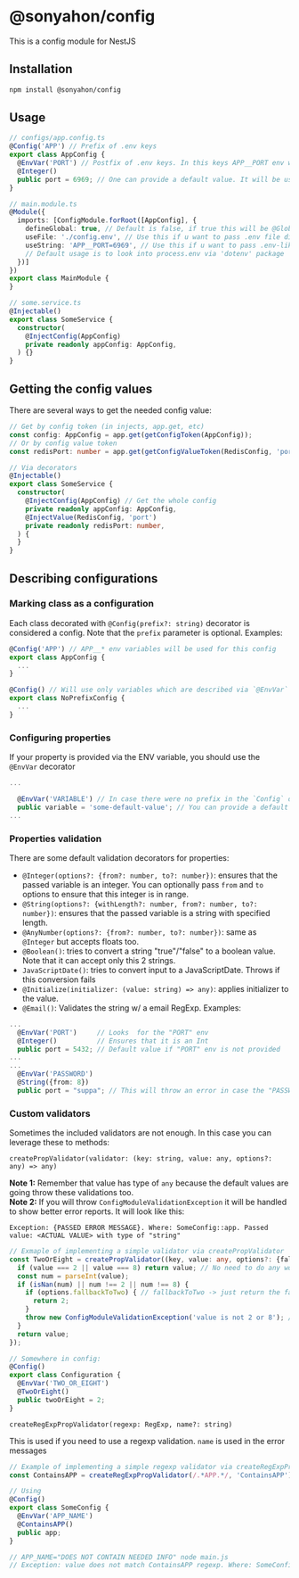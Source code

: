 # @sonyahon/config

This is a config module for NestJS

## Installation
```bash
npm install @sonyahon/config
```

## Usage

```typescript
// configs/app.config.ts
@Config('APP') // Prefix of .env keys
export class AppConfig {
  @EnvVar('PORT') // Postfix of .env keys. In this keys APP__PORT env will be used
  @Integer()
  public port = 6969; // One can provide a default value. It will be used if no environmnet variable is present
}

// main.module.ts
@Module({
  imports: [ConfigModule.forRoot([AppConfig], {
    defineGlobal: true, // Default is false, if true this will be @Global
    useFile: './config.env', // Use this if u want to pass .env file directly
    useString: 'APP__PORT=6969', // Use this if u want to pass .env-like string
    // Default usage is to look into process.env via 'dotenv' package 
  })]
})
export class MainModule {
}

// some.service.ts
@Injectable()
export class SomeService {
  constructor(
    @InjectConfig(AppConfig)
    private readonly appConfig: AppConfig,
  ) {}
}
```

## Getting the config values
There are several ways to get the needed config value:

```typescript
// Get by config token (in injects, app.get, etc)
const config: AppConfig = app.get(getConfigToken(AppConfig));
// Or by config value token
const redisPort: number = app.get(getConfigValueToken(RedisConfig, 'port'));

// Via decorators
@Injectable()
export class SomeService {
  constructor(
    @InjectConfig(AppConfig) // Get the whole config
    private readonly appConfig: AppConfig,
    @InjectValue(RedisConfig, 'port')
    private readonly redisPort: number,
  ) {
  }
}
```

## Describing configurations
### Marking class as a configuration
Each class decorated with `@Config(prefix?: string)` decorator is considered
a config. Note that the `prefix` parameter is optional. 
Examples:
```typescript
@Config('APP') // APP__* env variables will be used for this config
export class AppConfig {
  ...
}

@Config() // Will use only variables which are described via `@EnvVar` decorator
export class NoPrefixConfig {
  ...
}
```
### Configuring properties

If your property is provided via the ENV variable, you should use the `@EnvVar` decorator
```typescript
...

  @EnvVar('VARIABLE') // In case there were no prefix in the `Config` decorator this will look app just the "VARIABLE" env variable. If there was some prefix, then "PREFIX__VARIABLE" env will be used.
  public variable = 'some-default-value'; // You can provide a default value, which will be used if the desired env variable is not presented
...
```

### Properties validation
There are some default validation decorators for properties:
* `@Integer(options?: {from?: number, to?: number})`: ensures that the passed variable is an integer. You can optionally pass `from` and `to` options to ensure that this integer is in range.
* `@String(options?: {withLength?: number, from?: number, to?: number})`: ensures that the passed variable is a string with specified length.
* `@AnyNumber(options?: {from?: number, to?: number})`: same as `@Integer` but accepts floats too.
* `@Boolean()`: tries to convert a string "true"/"false" to a boolean value. Note that it can accept only this 2 strings.
* `JavaScriptDate()`: tries to convert input to a JavaScriptDate. Throws if this conversion fails
* `@Initialize(initializer: (value: string) => any)`: applies initializer to the value.
* `@Email()`: Validates the string w/ a email RegExp. 
Examples:
```typescript
...
  @EnvVar('PORT')     // Looks  for the "PORT" env
  @Integer()          // Ensures that it is an Int
  public port = 5432; // Default value if "PORT" env is not provided
...
...
  @EnvVar('PASSWORD')  
  @String({from: 8})   
  public port = "suppa"; // This will throw an error in case the "PASSWORD" env is not found or it is too short. Cause the default value "suppa" will not pass the "{from: 8}" validation test
```

### Custom validators
Sometimes the included validators are not enough. In this case you can leverage these to methods:  

`createPropValidator(validator: (key: string, value: any, options?: any) => any)`  

**Note 1:** Remember that value has type of `any` because the default values are going throw these validations too.  
**Note 2:** If you will throw `ConfigModuleValidationException` it will be handled to show better error reports. It will look like this: 
```
Exception: {PASSED ERROR MESSAGE}. Where: SomeConfig::app. Passed value: <ACTUAL VALUE> with type of "string"
```
```typescript
// Exmaple of implementing a simple validator via createPropValidator
const TwoOrEight = createPropValidator((key, value: any, options?: {fallbackToTwo: boolean}) => {
  if (value === 2 || value === 8) return value; // No need to do any work. Probably one of the default values;
  const num = parseInt(value);
  if (isNan(num) || num !== 2 || num !== 8) {
    if (options.fallbackToTwo) { // fallbackToTwo -> just return the fallback value
      return 2;
    } 
    throw new ConfigModuleValidationException('value is not 2 or 8'); // Passed value is not a number or it is not equal to 2 or 8. 
  }
  return value;
});

// Somewhere in config:
@Config() 
export class Configuration {
  @EnvVar('TWO_OR_EIGHT')
  @TwoOrEight()
  public twoOrEight = 2;
}
```

`createRegExpPropValidator(regexp: RegExp, name?: string)`  

This is used if you need to use a regexp validation. `name` is used in the error messages

```typescript
// Example of implementing a simple regexp validator via createRegExpPropValidator
const ContainsAPP = createRegExpPropValidator(/.*APP.*/, 'ContainsAPP');

// Using
@Config()
export class SomeConfig {
  @EnvVar('APP_NAME')
  @ContainsAPP()
  public app;
}

// APP_NAME="DOES NOT CONTAIN NEEDED INFO" node main.js
// Exception: value does not match ContainsAPP regexp. Where: SomeConfig::app. Passed value: <DOES NOT CONTAIN NEEDED INFO> with type of "string"
```
